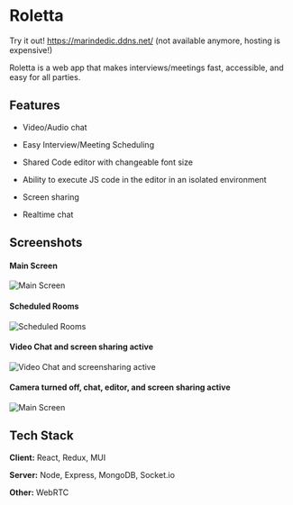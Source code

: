 
# Roletta
Try it out! https://marindedic.ddns.net/ (not available anymore, hosting is expensive!)

Roletta is a web app that makes interviews/meetings fast, accessible, and easy for all parties.


## Features

- Video/Audio chat

- Easy Interview/Meeting Scheduling

- Shared Code editor with changeable font size

- Ability to execute JS code in the editor in an isolated environment

- Screen sharing

- Realtime chat


## Screenshots

#### Main Screen
![Main Screen](https://cdn.discordapp.com/attachments/769282603651956749/998635773408579584/roletta0.PNG?width=1371&height=670)

#### Scheduled Rooms
![Scheduled Rooms](https://cdn.discordapp.com/attachments/769282603651956749/998635773765091378/roletta1.PNG?width=1361&height=670)

#### Video Chat and screen sharing active
![Video Chat and screensharing active](https://cdn.discordapp.com/attachments/769282603651956749/998635774314557541/roletta3.PNG?width=1295&height=670)

#### Camera turned off, chat, editor, and screen sharing active
![Main Screen](https://cdn.discordapp.com/attachments/769282603651956749/998635774704619531/roletta4.PNG?width=1366&height=670)


## Tech Stack

**Client:** React, Redux, MUI

**Server:** Node, Express, MongoDB, Socket.io

**Other:** WebRTC

